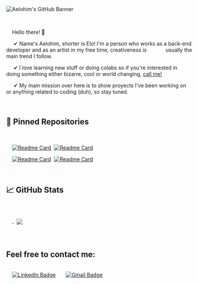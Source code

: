 
<!---
aeloh1m/aeloh1m is a ✨ special ✨ repository because its `README.md` (this file) appears on your GitHub profile.
You can click the Preview link to take a look at your changes.
--->


![Aelohim's GitHub Banner](https://user-images.githubusercontent.com/88952319/178077729-a42db5c3-5b5e-4eed-b9b5-9e05c5441812.png)



<br>

&nbsp;&nbsp;&nbsp; Hello there! 👋

&nbsp;&nbsp;&nbsp;&nbsp;&nbsp;✔ Name's Aelohim, shorter is Elo! I'm a person who works as a back-end developer and as an artist in my free time, creativeness is &nbsp;&nbsp;&nbsp;&nbsp;&nbsp; &nbsp;&nbsp;&nbsp;&nbsp;&nbsp;&nbsp;usually the main trend I follow. <br>

&nbsp;&nbsp;&nbsp;&nbsp;&nbsp;✔ I love learning new stuff or doing colabs so if you're interested in doing something either bizarre, cool or world changing, [call me!](#feel-free-to-contact-me)<br>

&nbsp;&nbsp;&nbsp;&nbsp;&nbsp;✔ My main mission over here is to show proyects I've been working on or anything related to coding (duh), so stay tuned.

<br>

## 📌 Pinned Repositories

<br>

&nbsp;&nbsp;&nbsp;&nbsp;[![Readme Card](https://github-readme-stats.vercel.app/api/pin/?username=aeloh1m&repo=ReactJS-Counter-App&text_color=908C3D&title_color=910079&bg_color=1A1B27&border_color=3D1179)](https://github.com/aeloh1m/ReactJS-Counter-App.git)&nbsp;
[![Readme Card](https://github-readme-stats.vercel.app/api/pin/?username=aeloh1m&repo=Trabajo-Pr-ctico-N-1-AySO&text_color=908C3D&title_color=910079&bg_color=1A1B27&border_color=3D1179)](https://github.com/aeloh1m/Trabajo-Pr-ctico-N-1-AySO)

&nbsp;&nbsp;&nbsp;&nbsp;[![Readme Card](https://github-readme-stats.vercel.app/api/pin/?username=aeloh1m&repo=tup-lc2-clima-app&text_color=908C3D&title_color=910079&bg_color=1A1B27&border_color=3D1179)](https://github.com/aeloh1m/tup-lc2-clima-app)&nbsp;
[![Readme Card](https://github-readme-stats.vercel.app/api/pin/?username=aeloh1m&repo=Practica4-tkinter-app&text_color=908C3D&title_color=910079&bg_color=1A1B27&border_color=3D1179)](https://github.com/aeloh1m/Practica4-tkinter-app)

<br>


## &#x1f4c8; GitHub Stats

<br>

&nbsp;&nbsp;&nbsp;&nbsp;<a href="https://github.com/aeloh1m">
  <img align="center" style="margin:0.5rem" src="https://github-readme-stats.vercel.app/api/top-langs/?username=aeloh1m&repo=officeapi&title_color=ffffff&text_color=908C3D&icon_color=7A609E&bg_color=1A1B27&border_color=3D1179" />
</a>
<!--- ![Aelohim's GitHub stats](https://github-readme-stats.vercel.app/api?username=aeloh1m&show_icons=true&theme=radical&text_color=908C3D&title_color=910079&bg_color=1A1B27&border_color=3D1179)
--->
<br>


##  Feel free to contact me:

<br>&nbsp;&nbsp;&nbsp;&nbsp;[![LinkedIn Badge](https://img.shields.io/badge/LinkedIn-Profile-informational?style=for-the-badge&logo=linkedin&logoColor=blue&color=0D76A8)](https://www.linkedin.com/in/aelohim/)&nbsp;&nbsp;&nbsp;
&nbsp;&nbsp;&nbsp;[![Gmail Badge](https://img.shields.io/badge/Gmail-Mail-informational?style=for-the-badge&logo=Gmail&logoColor=red&color=D93025)](mailto:melowgz@gmail.com)
